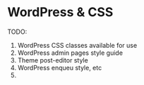 # WordPress & CSS

TODO:
1. WordPress CSS classes available for use
2. WordPress admin pages style guide
3. Theme post-editor style
4. WordPress enqueu style, etc
5. 
